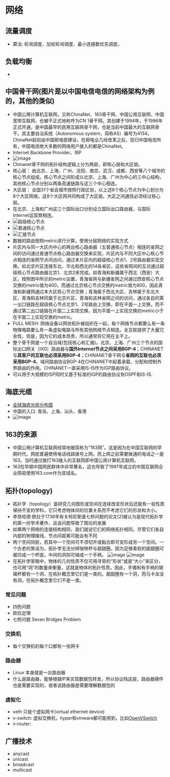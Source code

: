 # 网络
## 流量调度
* 算法: 轮询调度、加权轮询调度、最小连接数优先调度。
## 负载均衡
* 

## 中国骨干网(图片是以中国电信电信的网络架构为例的，其他的类似)
* 中国公用计算机互联网，又称ChinaNet、163骨干网、中国公用互联网、中国宽带互联网，也被不正式地称呼为CN 1骨干网。其创建于1994年，于1996年正式开通，是中国最早的民用互联网骨干网，也是当前中国最大的互联网骨干。其主要自治系统（Autonomous system，简称AS）编号为4134。
ChinaNet起初由中国邮电部建设，在邮电业几经改革之后，现归中国电信所有，中国电信绝大多数的网络用户接入的都是ChinaNet。
* Internet Backbone Provider，IBP
* ![image](./assets/20180208111357514.png)
* Chinanet骨干网的拓扑结构逻辑上分为两层，即核心层和大区层。
* 核心层： 由北京、上海、广州、沈阳、南京、武汉、成都、西安等八个城市的核心节点组成。核心节点之间形成以北京、上海、广州为中心的三中心结构，其他核心节点分别以两条高速链路与这三个中心相连。
* 大区层： 全国31个省会城市按照行政区划，以上述8个核心节点为中心划分为8个大区网络，这8个大区网共同构成了大区层。大区之间通信必须经过核心层。
* 在北京、上海和广州这三个国际出口分别设立国际出口路由器，与国际Internet运营商相连。
* ![超级核心节点](./assets/20180208111457369.png)
* ![普通核心节点](./assets/20180208111526146.png)
* ![汇接节点](./assets/20180208111550394.png)
* 数据的路由按照metric进行计算，使用分层网络的实现方式
* 片区内与同一大区内中心的两台核心路由器（五普通核心节点）相连的省网之间的访问通过普通节点核心路由器交换来实现，片区内与不同大区中心核心节点相连的省网节点间访问，通过本片区内的超级核心节点1、2号路由器实现交换。如北京片区连接东北、华北和西北的14各省区，这些省网间的互访通过超级核心节点路由器北京1、北京2来完成。如青海和新疆属于西北（西安）大区，按照图中所示的metric设置，青海省网与新疆省网之间通过西安核心节点交换的metric值为400，而通过北京核心节点交换的metric值为800，因此青海和新疆网通过本大区核心节点交换；青海属于西北大区、吉林属于东北大区，青海和吉林同属于北京片区，青海和吉林省网之间的访问，通过各自的第一出口链路在超级核心节点北京1、2号路由上交换，即在平面一上交换，而不通过第二出口链路在片面二上实现交换，因为平面一上实现交换的metric小于在平面二上实现交换的metric。
* FULL MESH: 网络设备以网状拓扑被组织在一起，每个网络节点都要么有一条物理电路要么有一条虚拟电路与所有其他网络节点相连。全互联提供了大量冗余性，但是，因为它的成本昂贵，所以通常将它用在主干上。
* 整个骨干网是一个自治域(包括核心和汇接)。北京、上海、广州三个节点的国际出口网关（IXG）路由器与**国外Internet节点之间采用BGP-4**；CHINANET与**其客户的互联也必须采用BGP-4**；CHINANET骨干网与**省网的互联也必须采用BGP-4**。域间路由协议BGP-4在CHINANET中起着承载、分配和控制外界路由的作用。CHINANET一直采用IS-IS作为IGP路由协议。
* 可以用于大规模的ISP同时又基于标准的IGP的路由协议有OSPF和IS-IS.

## 海底光缆
* [全球海底光缆分布图](https://live.infrapedia.com/app)
* 中国的入口: 青岛、上海、汕头、香港
* ![image](./assets/20200918213814.png)

## 163的来源
* 中国公用计算机互联网经常地被简称为“163网”。这是因为在中国互联网的早期时代，网民普遍使用电话线路拨号上网。而上网之前需要拨通的电话之一是163。当时通过拨打163接入的互联网即中国公用计算机互联网。
* 163在早期中国网民群体中非常著名，这也导致了1997年成立的中国互联网企业网易使用163.com作为其域名。

## 拓扑(topology)
* 拓扑学（topology）是研究几何图形或空间在连续改变形状后还能有一些性质保持不变的学科，它只考虑物体间的位置关系而不考虑它们的形状和大小。
* 李昂哈德·欧拉于1736年有关柯尼斯堡七桥问题的论文[2]被认为是现代拓扑学的第一份学术著作，且该问题导致了图论的发展
* 如果两个网络的连接结构相同，我们就说它们的网络拓扑相同，尽管它们各自内部的物理接线、节点间距离可能会有不同
* 两个空间同胚，若其中一个空间可不须切开或黏合即可变形成另一个空间。一个古老的笑话为，拓扑学无法分辨咖啡杯与甜甜圈，因为足够柔软的甜甜圈可被凹成一个杯底，中间的洞则可缩成一个手柄。
![image](./assets/20200918222450.png)
![image](./assets/20200918222542.png)
* 在拓扑学家眼中，物体的几何性质不仅可用寻常的“形状”或是“大小”来区分，也可用“洞”的数量来衡量，这就是物体的拓扑性质。因此，手镯和有手柄的玻璃杯都有一个洞，在拓扑概念里它们是一类的。甜甜圈有一个洞，而马卡龙没有洞，在拓扑概念里它们不是一类。
### 常见问题
* 四色问题
* 欧拉定理
* 七桥问题 Seven Bridges Problem

### 交换机
* 每个交换机的每个口都有一张网卡

### 路由器
* Linux 本身就是一台路由器
* 什么是路由器，能够根据IP来实现数据包转发，所以协议栈这层，路由器硬件也是需要实现的，或者说路由器是需要理解数据包的

### 虚拟化
* veth 只是个虚拟网卡(virtual ethernet device)
* v-switch: 虚拟交换机，hyper和vmware都可能用到，比如[OpenVSwitch](https://www.openvswitch.org/download/)
* v-router: 

## 广播技术
* anycast
* unicast
* broadcast
* multicast

